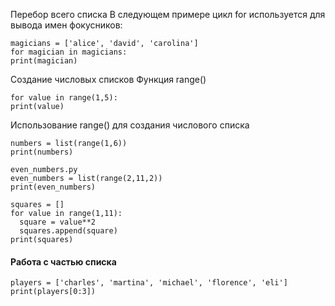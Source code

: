 Перебор всего списка
В следующем примере цикл for используется для вывода имен фокусников:
```
magicians = ['alice', 'david', 'carolina']
for magician in magicians:
print(magician)
```


Создание числовых списков
Функция range()
```
for value in range(1,5):
print(value)
```
Использование range() для создания числового списка
```
numbers = list(range(1,6))
print(numbers)
```
```
even_numbers.py
even_numbers = list(range(2,11,2))
print(even_numbers)
```
```
squares = []
for value in range(1,11):
  square = value**2
  squares.append(square)
print(squares)
```
#### Работа с частью списка
```
players = ['charles', 'martina', 'michael', 'florence', 'eli']
print(players[0:3])
```

